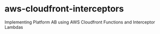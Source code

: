 # aws-cloudfront-interceptors
Implementing Platform AB using AWS Cloudfront Functions and Interceptor Lambdas
